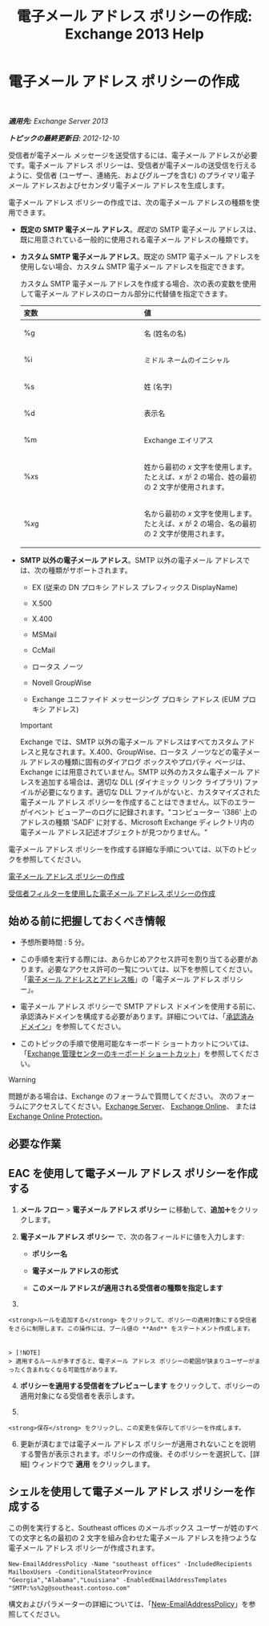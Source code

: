﻿---
title: '電子メール アドレス ポリシーの作成: Exchange 2013 Help'
TOCTitle: 電子メール アドレス ポリシーの作成
ms:assetid: eb2bf42e-2058-4e17-85d5-97546433b40a
ms:mtpsurl: https://technet.microsoft.com/ja-jp/library/Bb125137(v=EXCHG.150)
ms:contentKeyID: 49896536
ms.date: 05/23/2018
mtps_version: v=EXCHG.150
f1_keywords:
- Microsoft.Exchange.Management.SnapIn.Esm.OrganizationConfiguration.NewEmailAddressPolicyWizardForm.EmailAddressPolicyIntroductionPage
ms.translationtype: MT
---

# 電子メール アドレス ポリシーの作成

 

_**適用先:** Exchange Server 2013_

_**トピックの最終更新日:** 2012-12-10_

受信者が電子メール メッセージを送受信するには、電子メール アドレスが必要です。電子メール アドレス ポリシーは、受信者が電子メールの送受信を行えるように、受信者 (ユーザー、連絡先、およびグループを含む) のプライマリ電子メール アドレスおよびセカンダリ電子メール アドレスを生成します。

電子メール アドレス ポリシーの作成では、次の電子メール アドレスの種類を使用できます。

  - **既定の SMTP 電子メール アドレス**。*既定*の SMTP 電子メール アドレスは、既に用意されている一般的に使用される電子メール アドレスの種類です。

  - **カスタム SMTP 電子メール アドレス**。既定の SMTP 電子メール アドレスを使用しない場合、カスタム SMTP 電子メール アドレスを指定できます。
    
    カスタム SMTP 電子メール アドレスを作成する場合、次の表の変数を使用して電子メール アドレスのローカル部分に代替値を指定できます。
    
    
    <table>
    <colgroup>
    <col style="width: 50%" />
    <col style="width: 50%" />
    </colgroup>
    <thead>
    <tr class="header">
    <th>変数</th>
    <th>値</th>
    </tr>
    </thead>
    <tbody>
    <tr class="odd">
    <td><p>%g</p></td>
    <td><p>名 (姓名の名)</p></td>
    </tr>
    <tr class="even">
    <td><p>%i</p></td>
    <td><p>ミドル ネームのイニシャル</p></td>
    </tr>
    <tr class="odd">
    <td><p>%s</p></td>
    <td><p>姓 (名字)</p></td>
    </tr>
    <tr class="even">
    <td><p>%d</p></td>
    <td><p>表示名</p></td>
    </tr>
    <tr class="odd">
    <td><p>%m</p></td>
    <td><p>Exchange エイリアス</p></td>
    </tr>
    <tr class="even">
    <td><p>%<em>x</em>s</p></td>
    <td><p>姓から最初の <em>x</em> 文字を使用します。たとえば、<em>x</em> が 2 の場合、姓の最初の 2 文字が使用されます。</p></td>
    </tr>
    <tr class="odd">
    <td><p>%<em>x</em>g</p></td>
    <td><p>名から最初の <em>x</em> 文字を使用します。たとえば、<em>x</em> が 2 の場合、名の最初の 2 文字が使用されます。</p></td>
    </tr>
    </tbody>
    </table>


  - **SMTP 以外の電子メール アドレス**。SMTP 以外の電子メール アドレスでは、次の種類がサポートされます。
    
      - EX (従来の DN プロキシ アドレス プレフィックス DisplayName)
    
      - X.500
    
      - X.400
    
      - MSMail
    
      - CcMail
    
      - ロータス ノーツ
    
      - Novell GroupWise
    
      - Exchange ユニファイド メッセージング プロキシ アドレス (EUM プロキシ アドレス)
    

    > [!IMPORTANT]
    > Exchange では、SMTP 以外の電子メール アドレスはすべてカスタム アドレスと見なされます。X.400、GroupWise、ロータス ノーツなどの電子メール アドレスの種類に固有のダイアログ ボックスやプロパティ ページは、Exchange には用意されていません。SMTP 以外のカスタム電子メール アドレスを追加する場合は、適切な DLL (ダイナミック リンク ライブラリ) ファイルが必要になります。適切な DLL ファイルがないと、カスタマイズされた電子メール アドレス ポリシーを作成することはできません。以下のエラーがイベント ビューアーのログに記録されます。"コンピューター 'i386' 上のアドレスの種類 'SADF' に対する、Microsoft Exchange ディレクトリ内の電子メール アドレス記述オブジェクトが見つかりません。"



電子メール アドレス ポリシーを作成する詳細な手順については、以下のトピックを参照してください。

[電子メール アドレス ポリシーの作成](create-an-email-address-policy-exchange-2013-help.md)

[受信者フィルターを使用した電子メール アドレス ポリシーの作成](create-an-email-address-policy-by-using-recipient-filters-exchange-2013-help.md)

## 始める前に把握しておくべき情報

  - 予想所要時間 : 5 分。

  - この手順を実行する際には、あらかじめアクセス許可を割り当てる必要があります。必要なアクセス許可の一覧については、以下を参照してください。「[電子メール アドレスとアドレス帳](email-addresses-and-address-books-exchange-2013-help.md)」の「電子メール アドレス ポリシー」。

  - 電子メール アドレス ポリシーで SMTP アドレス ドメインを使用する前に、承認済みドメインを構成する必要があります。詳細については、「[承認済みドメイン](accepted-domains-exchange-2013-help.md)」を参照してください。

  - このトピックの手順で使用可能なキーボード ショートカットについては、「[Exchange 管理センターのキーボード ショートカット](keyboard-shortcuts-in-the-exchange-admin-center-exchange-online-protection-help.md)」を参照してください。


> [!WARNING]
> 問題がある場合は、Exchange のフォーラムで質問してください。 次のフォーラムにアクセスしてください。<A href="https://go.microsoft.com/fwlink/p/?linkid=60612">Exchange Server</A>、 <A href="https://go.microsoft.com/fwlink/p/?linkid=267542">Exchange Online</A>、 または <A href="https://go.microsoft.com/fwlink/p/?linkid=285351">Exchange Online Protection</A>。



## 必要な作業

## EAC を使用して電子メール アドレス ポリシーを作成する

1.  <strong>メール フロー</strong> \> <strong>電子メール アドレス ポリシー</strong> に移動して、<strong>追加</strong>![\[追加\] アイコン](images/JJ218640.c1e75329-d6d7-4073-a27d-498590bbb558(EXCHG.150).gif "[追加] アイコン")をクリックします。

2.  <strong>電子メール アドレス ポリシー</strong> で、次の各フィールドに値を入力します:
    
      - <strong>ポリシー名</strong>
    
      - <strong>電子メール アドレスの形式</strong>
    
      - **このメール アドレスが適用される受信者の種類を指定します**

3.  
    
    <strong>ルールを追加する</strong> をクリックして、ポリシーの適用対象にする受信者をさらに制限します。この操作には、ブール値の **And** をステートメント作成します。
    

    > [!NOTE]
    > 適用するルールが多すぎると、電子メール アドレス ポリシーの範囲が狭まりユーザーがまったく含まれなくなる可能性があります。



4.  <strong>ポリシーを適用する受信者をプレビューします</strong> をクリックして、ポリシーの適用対象になる受信者を表示します。

5.  
    
    <strong>保存</strong> をクリックし、この変更を保存してポリシーを作成します。

6.  更新が済むまでは電子メール アドレス ポリシーが適用されないことを説明する警告が表示されます。ポリシーの作成後、そのポリシーを選択して、\[詳細\] ウィンドウで <strong>適用</strong> をクリックします。

## シェルを使用して電子メール アドレス ポリシーを作成する

この例を実行すると、Southeast offices のメールボックス ユーザーが姓のすべての文字と名の最初の 2 文字を組み合わせた電子メール アドレスを持つような電子メール アドレス ポリシーが作成されます。

    New-EmailAddressPolicy -Name "southeast offices" -IncludedRecipients MailboxUsers -ConditionalStateorProvince "Georgia","Alabama","Louisiana" -EnabledEmailAddressTemplates "SMTP:%s%2g@southeast.contoso.com"

構文およびパラメーターの詳細については、「[New-EmailAddressPolicy](https://technet.microsoft.com/ja-jp/library/aa996800\(v=exchg.150\))」を参照してください。

